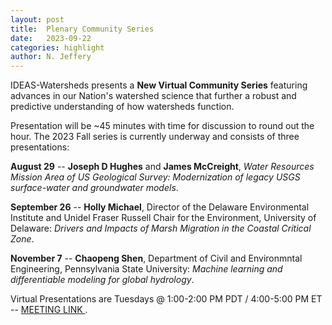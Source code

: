 ```yaml
---
layout: post
title:  Plenary Community Series
date:   2023-09-22
categories: highlight
author: N. Jeffery
---
```

IDEAS-Watersheds presents a **New Virtual Community Series** featuring advances in our Nation's watershed science that further a robust and predictive understanding of how watersheds function. 

Presentation will be ~45 minutes  with time for discussion to round out the hour. The 2023 Fall series is currently underway and consists of three presentations:

**August 29** --  **Joseph D Hughes** and **James McCreight**, *Water Resources Mission Area of US Geological Survey: Modernization of legacy USGS surface-water and groundwater models*.

**September 26** -- **Holly Michael**, Director of the Delaware Environmental Institute and Unidel Fraser Russell Chair for the Environment, University of Delaware: *Drivers and Impacts of Marsh Migration in the Coastal Critical Zone*.

**November 7** --  **Chaopeng Shen**, Department of Civil and Environmntal Engineering, Pennsylvania State University: *Machine learning and differentiable modeling for global hydrology*. 

Virtual Presentations are Tuesdays @ 1:00-2:00 PM PDT / 4:00-5:00 PM ET -- [ MEETING LINK ](https://lbnl.zoom.us/j/753482972#success).

